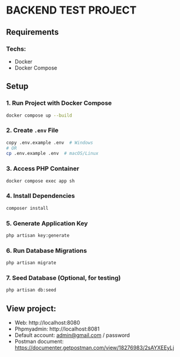 # BACKEND TEST PROJECT

## Requirements
### Techs:
- Docker
- Docker Compose

## Setup
### 1. Run Project with Docker Compose
```bash
docker compose up --build
```

### 2. Create `.env` File
```bash
copy .env.example .env  # Windows
# OR
cp .env.example .env  # macOS/Linux
```

### 3. Access PHP Container
```bash
docker compose exec app sh
```

### 4. Install Dependencies
```bash
composer install
```

### 5. Generate Application Key
```bash
php artisan key:generate
```

### 6. Run Database Migrations
```bash
php artisan migrate
```

### 7. Seed Database (Optional, for testing)
```bash
php artisan db:seed
```

## View project: 
- Web: http://localhost:8080
- Phpmyadmin: http://localhost:8081
- Default account: admin@gmail.com / password
- Postman document: https://documenter.getpostman.com/view/18276983/2sAYXEEyLj
